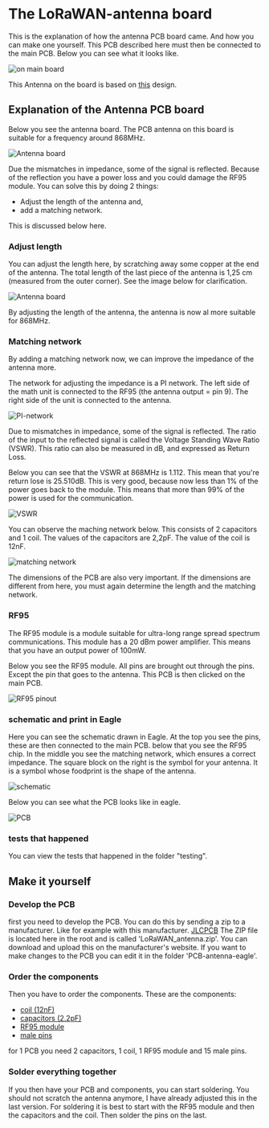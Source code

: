 # The LoRaWAN-antenna board

This is the explanation of how the antenna PCB board came. And how you can make one yourself.
This PCB described here must then be connected to the main PCB. Below you can see what it looks like.

![on main board](./img/onMainBoard.png)

This Antenna on the board is based on [this](http://www.ti.com/lit/an/swra228c/swra228c.pdf) design.

## Explanation of the Antenna PCB board

Below you see the antenna board. The PCB antenna on this board is suitable for a frequency around 868MHz.

![Antenna board](./img/Antenna_board.png)

Due the mismatches in impedance, some of the signal is reflected. Because of the reflection you have a power loss and you could damage the RF95 module.
You can solve this by doing 2 things:

* Adjust the length of the antenna and,
* add a matching network.

This is discussed below here.

### Adjust length

You can adjust the length here, by scratching away some copper at the end of the antenna. The total length of the last piece of the antenna is 1,25 cm (measured from the outer corner). See the image below for clarification.

![Antenna board](./img/distance.png)

By adjusting the length of the antenna, the antenna is now al more suitable for 868MHz.

### Matching network

By adding a matching network now, we can improve the impedance of the antenna more.

The network for adjusting the impedance is a PI network. The left side of the math unit is connected to the RF95 (the antenna output = pin 9). The right side of the unit is connected to the antenna.

![PI-network](./img/PI-network.png)


Due to mismatches in impedance, some of the signal is reflected. The ratio of the input to the reflected signal is called the Voltage Standing Wave Ratio (VSWR). This ratio can also be measured in dB, and expressed as Return Loss.

Below you can see that the VSWR at 868MHz is 1.112. This mean that you're return lose is 25.510dB. This is very good, because now less than 1% of the power goes back to the module. This means that more than 99% of the power is used for the communication.

![VSWR](./img/VSWR.png)

You can observe the maching network below. This consists of 2 capacitors and 1 coil. The values of the capacitors are 2,2pF. The value of the coil is 12nF.

![matching network](./img/matching_network.png)

The dimensions of the PCB are also very important. If the dimensions are different from here, you must again determine the length and the matching network.

### RF95

The RF95 module is a module suitable for ultra-long range spread spectrum communications. This module has a 20 dBm power amplifier. This means that you have an output power of 100mW.

Below you see the RF95 module. All pins are brought out through the pins. Except the pin that goes to the antenna.
This PCB is then clicked on the main PCB.

![RF95 pinout](./img/RF95-pinout.png)

### schematic and print in Eagle

Here you can see the schematic drawn in Eagle. At the top you see the pins, these are then connected to the main PCB. below that you see the RF95 chip.
In the middle you see the matching network, which ensures a correct impedance.
The square block on the right is the symbol for your antenna. It is a symbol whose foodprint is the shape of the antenna.

![schematic](./img/schematic.png)

Below you can see what the PCB looks like in eagle.

![PCB](./img/PCB.png)

### tests that happened

You can view the tests that happened in the folder "testing".

## Make it yourself

### Develop the PCB

first you need to develop the PCB. You can do this by sending a zip to a manufacturer. Like for example with this manufacturer. [JLCPCB](https://jlcpcb.com/)
The ZIP file is located here in the root and is called 'LoRaWAN_antenna.zip'. You can download and upload this on the manufacturer's website. If you want to make changes to the PCB you can edit it in the folder 'PCB-antenna-eagle'.

### Order the components

Then you have to order the components. These are the components:

* [coil (12nF)](https://be.farnell.com/te-connectivity/36502a12njtdg/inductor-12n-5-0805-case/dp/1265504?st=)
* [capacitors (2.2pF)](https://be.farnell.com/vishay/vj0805a2r2bxapw1bc/cap-2-2pf-50v-c0g-np0-0805/dp/2896503?st=)
* [RF95 module](https://www.antratek.be/rfm95-lora-module)
* [male pins](https://be.farnell.com/harwin/m20-9990846/connector-header-tht-2-54mm-8way/dp/1022257)

for 1 PCB you need 2 capacitors, 1 coil, 1 RF95 module and 15 male pins.

### Solder everything together

If you then have your PCB and components, you can start soldering.
You should not scratch the antenna anymore, I have already adjusted this in the last version.
For soldering it is best to start with the RF95 module and then the capacitors and the coil.
Then solder the pins on the last.
